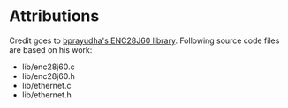 # Attributions
Credit goes to [bprayudha's ENC28J60 library](https://github.com/bprayudha/avr-enc28j60).
Following source code files are based on his work:
* lib/enc28j60.c
* lib/enc28j60.h
* lib/ethernet.c
* lib/ethernet.h
